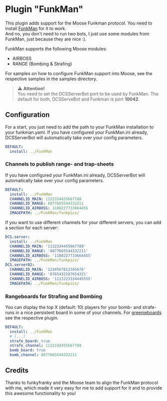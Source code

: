 # Plugin "FunkMan"
This plugin adds support for the Moose Funkman protocol. You need to install [FunkMan](https://github.com/funkyfranky/FunkMan) for it to work.<br/>
And no, you don't need to run two bots, I just use some modules from FunkMan, just because they are nice :).

FunkMan supports the following Moose modules:
* AIRBOSS
* RANGE (Bombing & Strafing)

For samples on how to configure FunkMan support into Moose, see the respective samples in the samples directory.</br>

> ⚠️ **Attention!**<br>
> You need to set the DCSServerBot port to be used by FunkMan. The default for both, 
> DCSServeBot and Funkman is port **10042**. 

## Configuration
For a start, you just need to add the path to your FunkMan installation to your funkman.yaml. If you have configured 
your FunkMan.ini already, DCSServerBot will automatically take over your config parameters.

```yaml
DEFAULT:
  install: ../FunkMan
```
### Channels to publish range- and trap-sheets 
If you have configured your FunkMan.ini already, DCSServerBot will automatically take over your config parameters.        
```yaml
DEFAULT:
  install: ../FunkMan
  CHANNELID_MAIN: 1122334455667788
  CHANNELID_RANGE: 8877665544332211
  CHANNELID_AIRBOSS: 1188227733664455
  IMAGEPATH: ../FunkMan/funkpics/
```

If you want to use different channels for your different servers, you can add a section for each server:
```yaml
DCS.server:
  install: ../FunkMan
  CHANNELID_MAIN: '1122334455667788'
  CHANNELID_RANGE: '8877665544332211'
  CHANNELID_AIRBOSS: '1188227733664455'
  IMAGEPATH: ../FunkMan/funkpics/
DCS.server02:
  CHANNELID_MAIN: '1234567812345678'
  CHANNELID_RANGE: '8765432187654321'
  CHANNELID_AIRBOSS: '1112223334445555'
  IMAGEPATH: ../FunkMan/funkpics/
```

### Rangeboards for Strafing and Bombing
You can display the top X (default: 10) players for your bomb- and strafe-runs in a nice persistent board in some of
your channels. For [greenieboards](../../plugins/greenieboard/README.md) see the respective plugin.
```yaml
DEFAULT:
  install: ../FunkMan
  # [...]
  strafe_board: true
  strafe_channel: 1122334455667788
  bomb_board: true
  bomb_channel: 8877665544332211
```

## Credits
Thanks to funkyfranky and the Moose team to align the FunkMan protocol with me, which made it very easy for me to add
support for it and to provide this awesome functionality to you!

